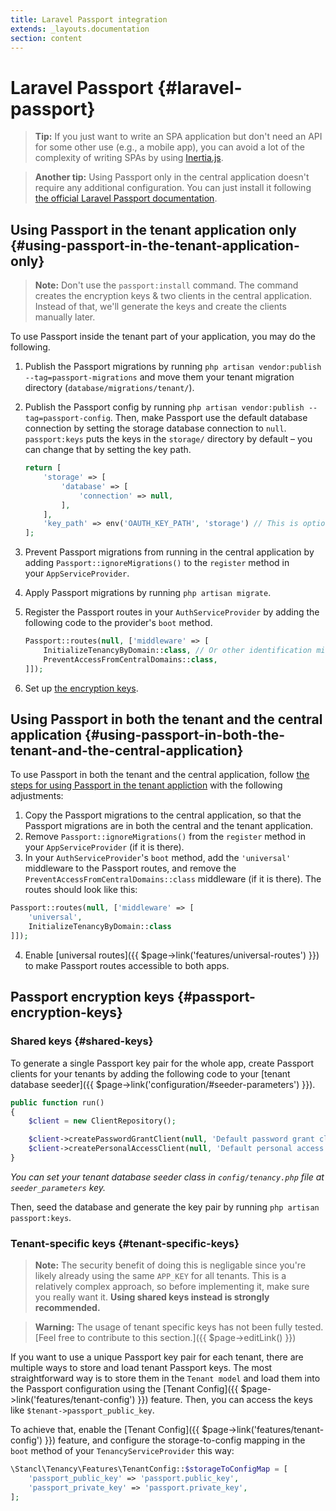 ```yaml
---
title: Laravel Passport integration
extends: _layouts.documentation
section: content
---
```


# Laravel Passport {#laravel-passport}

> **Tip:** If you just want to write an SPA application but don't need an API for some other use (e.g., a mobile app), you can avoid a lot of the complexity of writing SPAs by using [Inertia.js](https://inertiajs.com/).

> **Another tip:** Using Passport only in the central application doesn't require any additional configuration. You can just install it following [the official Laravel Passport documentation](https://laravel.com/docs/9.x/passport).

## **Using Passport in the tenant application only** {#using-passport-in-the-tenant-application-only}

> **Note:** Don't use the `passport:install` command. The command creates the encryption keys & two clients in the central application. Instead of that, we'll generate the keys and create the clients manually later.

To use Passport inside the tenant part of your application, you may do the following.

1. Publish the Passport migrations by running `php artisan vendor:publish --tag=passport-migrations` and move them your tenant migration directory (`database/migrations/tenant/`).
2. Publish the Passport config by running `php artisan vendor:publish --tag=passport-config`. Then, make Passport use the default database connection by setting the storage database connection to `null`. `passport:keys` puts the keys in the `storage/` directory by default – you can change that by setting the key path.
    ```php
    return [
        'storage' => [
            'database' => [
                'connection' => null,
            ],
        ],
        'key_path' => env('OAUTH_KEY_PATH', 'storage') // This is optional
    ];
    ```

3. Prevent Passport migrations from running in the central application by adding `Passport::ignoreMigrations()` to the `register` method in your `AppServiceProvider`.

4. Apply Passport migrations by running `php artisan migrate`.

5. Register the Passport routes in your `AuthServiceProvider` by adding the following code to the provider's `boot` method.
    ```php
    Passport::routes(null, ['middleware' => [
        InitializeTenancyByDomain::class, // Or other identification middleware of your choice
        PreventAccessFromCentralDomains::class,
    ]]);
    ```

6. Set up [the encryption keys](#passport-encryption-keys).

## **Using Passport in both the tenant and the central application** {#using-passport-in-both-the-tenant-and-the-central-application}
To use Passport in both the tenant and the central application, follow [the steps for using Passport in the tenant appliction](#using-passport-in-the-tenant-application-only) with the following adjustments:

1. Copy the Passport migrations to the central application, so that the Passport migrations are in both the central and the tenant application.
2. Remove `Passport::ignoreMigrations()` from the `register` method in your `AppServiceProvider` (if it is there).
3. In your `AuthServiceProvider`'s `boot` method, add the `'universal'` middleware to the Passport routes, and remove the `PreventAccessFromCentralDomains::class` middleware (if it is there). The routes should look like this:
```php
Passport::routes(null, ['middleware' => [
    'universal',
    InitializeTenancyByDomain::class
]]);
```
4. Enable [universal routes]({{ $page->link('features/universal-routes') }}) to make Passport routes accessible to both apps.

## **Passport encryption keys** {#passport-encryption-keys}
### **Shared keys** {#shared-keys}
To generate a single Passport key pair for the whole app, create Passport clients for your tenants by adding the following code to your [tenant database seeder]({{ $page->link('configuration/#seeder-parameters') }}).

```php
public function run()
{
    $client = new ClientRepository();

    $client->createPasswordGrantClient(null, 'Default password grant client', 'http://your.redirect.path');
    $client->createPersonalAccessClient(null, 'Default personal access client', 'http://your.redirect.path');
}
```
*You can set your tenant database seeder class in `config/tenancy.php` file at `seeder_parameters` key.*

Then, seed the database and generate the key pair by running `php artisan passport:keys`.

### **Tenant-specific keys** {#tenant-specific-keys}
> **Note:** The security benefit of doing this is negligable since you're likely already using the same `APP_KEY` for all tenants. This is a relatively complex approach, so before implementing it, make sure you really want it. **Using shared keys instead is strongly recommended.**

> **Warning:** The usage of tenant specific keys has not been fully tested. [Feel free to contribute to this section.]({{ $page->editLink() }})

If you want to use a unique Passport key pair for each tenant, there are multiple ways to store and load tenant Passport keys. The most straightforward way is to store them in the `Tenant model` and load them into the Passport configuration using the [Tenant Config]({{ $page->link('features/tenant-config') }}) feature. Then, you can access the keys like `$tenant->passport_public_key`.

To achieve that, enable the [Tenant Config]({{ $page->link('features/tenant-config') }}) feature, and configure the storage-to-config mapping in the `boot` method of your `TenancyServiceProvider` this way:
```php
\Stancl\Tenancy\Features\TenantConfig::$storageToConfigMap = [
    'passport_public_key' => 'passport.public_key',
    'passport_private_key' => 'passport.private_key',
];
```
